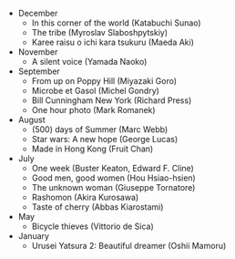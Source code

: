 
* December
  * In this corner of the world (Katabuchi Sunao)
  * The tribe (Myroslav Slaboshpytskiy)
  * Karee raisu o ichi kara tsukuru (Maeda Aki)
* November
  * A silent voice (Yamada Naoko)
* September
  * From up on Poppy Hill (Miyazaki Goro)
  * Microbe et Gasol (Michel Gondry)
  * Bill Cunningham New York (Richard Press)
  * One hour photo (Mark Romanek)
* August
  * (500) days of Summer (Marc Webb)
  * Star wars: A new hope (George Lucas)
  * Made in Hong Kong (Fruit Chan)
* July
  * One week (Buster Keaton, Edward F. Cline)
  * Good men, good women (Hou Hsiao-hsien)
  * The unknown woman (Giuseppe Tornatore)
  * Rashomon (Akira Kurosawa)
  * Taste of cherry (Abbas Kiarostami)
* May
  * Bicycle thieves (Vittorio de Sica) 
* January
  * Urusei Yatsura 2: Beautiful dreamer (Oshii Mamoru)
